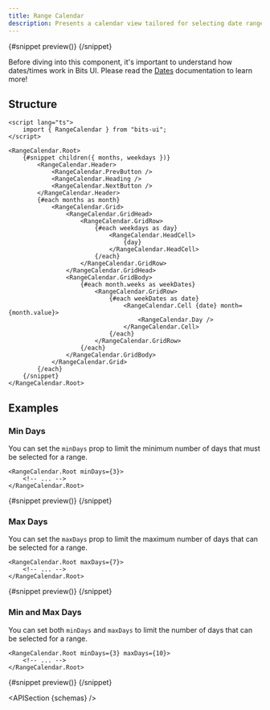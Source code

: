 ```yaml
---
title: Range Calendar
description: Presents a calendar view tailored for selecting date ranges.
---
```


<script>
	import { APISection, ComponentPreviewV2, RangeCalendarDemo, Callout, RangeCalendarDemoMin, RangeCalendarDemoMax, RangeCalendarDemoMinMax } from '$lib/components/index.js'
	let { schemas } = $props()
</script>

<ComponentPreviewV2 name="range-calendar-demo" componentName="Range Calendar">

{#snippet preview()}
<RangeCalendarDemo />
{/snippet}

</ComponentPreviewV2>

<Callout type="tip" title="Heads up!">

Before diving into this component, it's important to understand how dates/times work in Bits UI. Please read the [Dates](/docs/dates) documentation to learn more!

</Callout>

## Structure

```svelte
<script lang="ts">
	import { RangeCalendar } from "bits-ui";
</script>

<RangeCalendar.Root>
	{#snippet children({ months, weekdays })}
		<RangeCalendar.Header>
			<RangeCalendar.PrevButton />
			<RangeCalendar.Heading />
			<RangeCalendar.NextButton />
		</RangeCalendar.Header>
		{#each months as month}
			<RangeCalendar.Grid>
				<RangeCalendar.GridHead>
					<RangeCalendar.GridRow>
						{#each weekdays as day}
							<RangeCalendar.HeadCell>
								{day}
							</RangeCalendar.HeadCell>
						{/each}
					</RangeCalendar.GridRow>
				</RangeCalendar.GridHead>
				<RangeCalendar.GridBody>
					{#each month.weeks as weekDates}
						<RangeCalendar.GridRow>
							{#each weekDates as date}
								<RangeCalendar.Cell {date} month={month.value}>
									<RangeCalendar.Day />
								</RangeCalendar.Cell>
							{/each}
						</RangeCalendar.GridRow>
					{/each}
				</RangeCalendar.GridBody>
			</RangeCalendar.Grid>
		{/each}
	{/snippet}
</RangeCalendar.Root>
```

## Examples

### Min Days

You can set the `minDays` prop to limit the minimum number of days that must be selected for a range.

```svelte
<RangeCalendar.Root minDays={3}>
	<!-- ... -->
</RangeCalendar.Root>
```

<ComponentPreviewV2 name="range-calendar-demo-min" componentName="Range Calendar">

{#snippet preview()}
<RangeCalendarDemoMin />
{/snippet}

</ComponentPreviewV2>

### Max Days

You can set the `maxDays` prop to limit the maximum number of days that can be selected for a range.

```svelte
<RangeCalendar.Root maxDays={7}>
	<!-- ... -->
</RangeCalendar.Root>
```

<ComponentPreviewV2 name="range-calendar-demo-max" componentName="Range Calendar">

{#snippet preview()}
<RangeCalendarDemoMax />
{/snippet}

</ComponentPreviewV2>

### Min and Max Days

You can set both `minDays` and `maxDays` to limit the number of days that can be selected for a range.

```svelte
<RangeCalendar.Root minDays={3} maxDays={10}>
	<!-- ... -->
</RangeCalendar.Root>
```

<ComponentPreviewV2 name="range-calendar-demo-min-max" componentName="Range Calendar">

{#snippet preview()}
<RangeCalendarDemoMinMax />
{/snippet}

</ComponentPreviewV2>

<APISection {schemas} />
